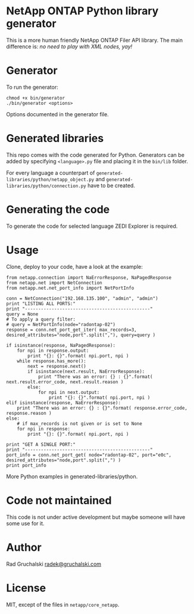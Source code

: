 # NetApp ONTAP Python library generator

This is a more human friendly NetApp ONTAP Filer API library. The main difference is: *no need to play with XML nodes, yay!*

# Generator

To run the generator:

    chmod +x bin/generator
    ./bin/generator <options>

Options documented in the generator file.

# Generated libraries

This repo comes with the code generated for Python. Generators can be added by specifying `<language>.py` file and placing it in the `bin/lib` folder.

For every language a counterpart of `generated-libraries/python/netapp_object.py` and `generated-libraries/python/connection.py` have to be created.

# Generating the code

To generate the code for selected language ZEDI Explorer is required.

# Usage

Clone, deploy to your code, have a look at the example:

    from netapp.connection import NaErrorResponse, NaPagedResponse
    from netapp.net import NetConnection
    from netapp.net.net_port_info import NetPortInfo
    
    conn = NetConnection("192.168.135.100", "admin", "admin")
    print "LISTING ALL PORTS:"
    print "-----------------------------------------------"
    query = None
    # To apply a query filter:
    # query = NetPortInfo(node="radontap-02")
    response = conn.net_port_get_iter( max_records=3, desired_attributes="node,port".split(","), query=query )
    
    if isinstance(response, NaPagedResponse):
        for npi in response.output:
            print "{}: {}".format( npi.port, npi )
        while response.has_more():
            next = response.next()
            if isinstance(next.result, NaErrorResponse):
                print "There was an error: {} : {}".format( next.result.error_code, next.result.reason )
            else:
                for npi in next.output:
                    print "{}: {}".format( npi.port, npi )
    elif isinstance(response, NaErrorResponse):
        print "There was an error: {} : {}".format( response.error_code, response.reason )
    else:
        # if max_records is not given or is set to None
        for npi in response:
            print "{}: {}".format( npi.port, npi )
    
    print "GET A SINGLE PORT:"
    print "-----------------------------------------------"
    port_info = conn.net_port_get( node="radontap-02", port="e0c", desired_attributes="node,port".split(",") )
    print port_info

More Python examples in generated-libraries/python.

# Code not maintained

This code is not under active development but maybe someone will have some use for it.

# Author

Rad Gruchalski <radek@gruchalski.com>

# License

MIT, except of the files in `netapp/core_netapp`.